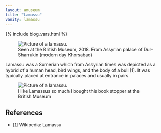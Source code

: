 ```yaml
---
layout: amuseum
title: "Lamassu"
vanity: lamassu
---
```


{% include blog_vars.html %}

<figure class="center_children">
  <img src="{{resources_path_amuseum}}/lamassu.jpg" alt="Picture of a lamassu." />
  <figcaption>Seen at the British Museum, 2018. From Assyrian palace of  Dur-Sharrukin (modern day Khorsabad)</figcaption>
</figure>

Lamassu was a Sumerian which from Assyrian times was depicted as a hybrid of a human head, bird wings, and the body of a bull [1]. It was typically placed at entrance in palaces and usually in pairs.

<figure class="center_children">
  <img src="{{resources_path_amuseum}}/bookstopper.jpg" alt="Picture of a lamassu." />
  <figcaption>I like Lamassus so much I bought this book stopper at the British Museum</figcaption>
</figure>


## References

* [[1](https://en.wikipedia.org/wiki/Lamassu)] Wikipedia: Lamassu
